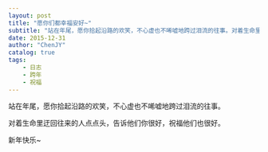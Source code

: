 ```yaml
---
layout: post
title: "愿你们都幸福安好~"
subtitle: "站在年尾，愿你拾起沿路的欢笑，不心虚也不唏嘘地跨过泪流的往事。对着生命里迂回往来的人点点头，告诉他们你很好，祝福他们也很好。"
date: 2015-12-31
author: "ChenJY"
catalog: true
tags: 
    - 日志
    - 跨年
    - 祝福 
---
```


站在年尾，愿你拾起沿路的欢笑，不心虚也不唏嘘地跨过泪流的往事。

对着生命里迂回往来的人点点头，告诉他们你很好，祝福他们也很好。

新年快乐~